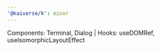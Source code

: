 ```yaml
---
'@kaiverse/k': minor
---
```


Components: Terminal, Dialog | Hooks: useDOMRef, useIsomorphicLayoutEffect
